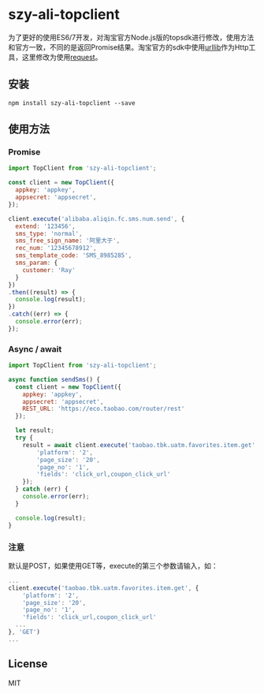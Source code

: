 # szy-ali-topclient

为了更好的使用ES6/7开发，对淘宝官方Node.js版的topsdk进行修改，使用方法和官方一致，不同的是返回Promise结果。淘宝官方的sdk中使用[urllib](https://github.com/node-modules/urllib)作为Http工具，这里修改为使用[request](https://github.com/request/request)。

## 安装
```
npm install szy-ali-topclient --save
```

## 使用方法
### Promise
```javascript
import TopClient from 'szy-ali-topclient';

const client = new TopClient({
  appkey: 'appkey',
  appsecret: 'appsecret',
});

client.execute('alibaba.aliqin.fc.sms.num.send', {
  extend: '123456',
  sms_type: 'normal',
  sms_free_sign_name: '阿里大于',
  rec_num: '12345678912',
  sms_template_code: 'SMS_8985285',
  sms_param: {
    customer: 'Ray'
  }
})
.then((result) => {
  console.log(result);
})
.catch((err) => {
  console.error(err);
});

```
### Async / await
```javascript
import TopClient from 'szy-ali-topclient';

async function sendSms() {
  const client = new TopClient({
    appkey: 'appkey',
    appsecret: 'appsecret',
    REST_URL: 'https://eco.taobao.com/router/rest'
  });

  let result;
  try {
    result = await client.execute('taobao.tbk.uatm.favorites.item.get', {
        'platform': '2',
        'page_size': '20',
        'page_no': '1',
        'fields': 'click_url,coupon_click_url'
    });
  } catch (err) {
    console.error(err);
  }

  console.log(result);
}
```
### 注意
默认是POST，如果使用GET等，execute的第三个参数请输入，如：
```javascript
...
client.execute('taobao.tbk.uatm.favorites.item.get', {
    'platform': '2',
    'page_size': '20',
    'page_no': '1',
    'fields': 'click_url,coupon_click_url'
  ...
}, 'GET')
...
```

## License
MIT
